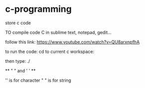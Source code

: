 # c-programming
store c code

TO compile code C in sublime text, notepad, gedit...

follow this link:
https://www.youtube.com/watch?v=QU8arxnpfhA

to run the code: cd to current c workspace:

then type: ./<name of project>

** " " and ' ' **

'' is for character
" " is for string
